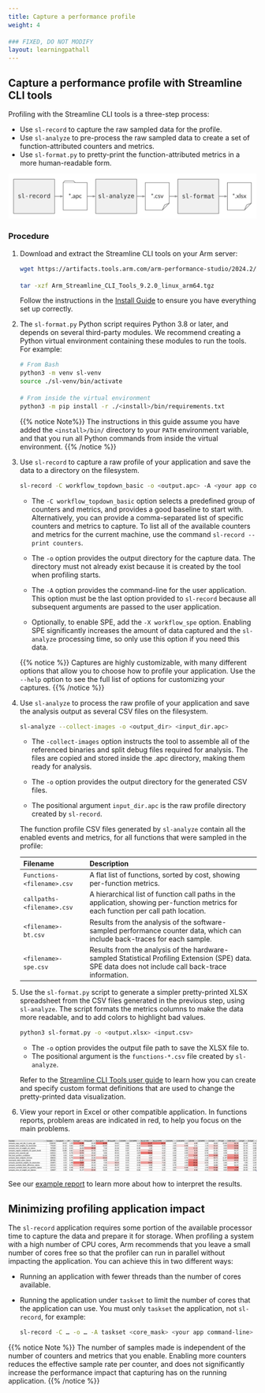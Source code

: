 ```yaml
---
title: Capture a performance profile
weight: 4

### FIXED, DO NOT MODIFY
layout: learningpathall
---
```


## Capture a performance profile with Streamline CLI tools

Profiling with the Streamline CLI tools is a three-step process:

* Use `sl-record` to capture the raw sampled data for the profile.
* Use `sl-analyze` to pre-process the raw sampled data to create a set of
  function-attributed counters and metrics.
* Use `sl-format.py` to pretty-print the function-attributed metrics in a more
  human-readable form.

![Streamline CLI tools workflow](images/streamline-cli-workflow.svg)

### Procedure

1. Download and extract the Streamline CLI tools on your Arm server:

    ```sh
    wget https://artifacts.tools.arm.com/arm-performance-studio/2024.2/Arm_Streamline_CLI_Tools_9.2.0_linux_arm64.tgz 

    tar -xzf Arm_Streamline_CLI_Tools_9.2.0_linux_arm64.tgz 
    ```
    
    Follow the instructions in the [Install Guide](https://learn.arm.com/install-guides/streamline-cli/) to ensure you have everything set up correctly.

1. The `sl-format.py` Python script requires Python 3.8 or later, and depends on several third-party modules. We recommend creating a Python virtual environment containing these modules to run the tools. For example:

    ```sh
    # From Bash
    python3 -m venv sl-venv
    source ./sl-venv/bin/activate

    # From inside the virtual environment
    python3 -m pip install -r ./<install>/bin/requirements.txt
    ```

   {{% notice Note%}}
  The instructions in this guide assume you have added the `<install>/bin/` directory to your `PATH` environment variable, and that you run all Python commands from inside the virtual environment.
  {{% /notice %}}

1. Use `sl-record` to capture a raw profile of your application and save the data to a directory on the filesystem.

    ```sh
    sl-record -C workflow_topdown_basic -o <output.apc> -A <your app command-line>
    ```

    * The `-C workflow_topdown_basic` option selects a predefined group of counters and metrics, and provides a good baseline to start with. Alternatively, you can provide a comma-separated list of specific counters and metrics to capture. To list all of the available counters and metrics for the current machine, use the command `sl-record --print counters`.

    * The `-o` option provides the output directory for the capture data. The directory must not already exist because it is created by the tool when profiling starts.
  
    * The `-A` option provides the command-line for the user application. This option must be the last option provided to `sl-record` because all subsequent arguments are passed to the user application.

    * Optionally, to enable SPE, add the `-X workflow_spe` option. Enabling SPE significantly increases the amount of data captured and the `sl-analyze` processing time, so only use this option if you need this data.

    {{% notice %}}
    Captures are highly customizable, with many different options that allow you to choose how to profile your application. Use the `--help` option to see the full list of options for customizing your captures.
    {{% /notice %}}

1. Use `sl-analyze` to process the raw profile of your application and save the analysis output as several CSV files on the filesystem.

    ```sh
    sl-analyze --collect-images -o <output_dir> <input_dir.apc>
    ```

    * The `-collect-images` option instructs the tool to assemble all of the referenced binaries and split debug files required for analysis. The files are copied and stored inside the .apc directory, making them ready for analysis.
  
    * The `-o` option provides the output directory for the generated CSV files.
  
    * The positional argument `input_dir.apc` is the raw profile directory created by `sl-record`.

    The function profile CSV files generated by `sl-analyze` contain all the enabled events and metrics, for all functions that were sampled in the profile:

    | Filename                           | Description                       |
    | ---------------------------------- | --------------------------------- |
    | `Functions-<filename>.csv`         | A flat list of functions, sorted by cost, showing per-function metrics.   |
    | `callpaths-<filename>.csv`         | A hierarchical list of function call paths in the application, showing per-function metrics for each function per call path location.  |
    | `<filename>-bt.csv`                | Results from the analysis of the software-sampled performance counter data, which can include back-traces for each sample.  |
    | `<filename>-spe.csv`               | Results from the analysis of the hardware-sampled Statistical Profiling Extension (SPE) data. SPE data does not include call back-trace information.   |

1. Use the `sl-format.py` script to generate a simpler pretty-printed XLSX spreadsheet from the CSV files generated in the previous step, using `sl-analyze`. The script formats the metrics columns to make the data more readable, and to add colors to highlight bad values.

    ```sh
    python3 sl-format.py -o <output.xlsx> <input.csv>
    ```

    * The `-o` option provides the output file path to save the XLSX file to.
    * The positional argument is the `functions-*.csv` file created by `sl-analyze`.

    Refer to the [Streamline CLI Tools user guide](https://developer.arm.com/documentation/109847/latest) to learn how you can create and specify custom format definitions that are used to change the pretty-printed data visualization.

1. View your report in Excel or other compatible application. In functions reports, problem areas are indicated in red, to help you focus on the main problems.

  ![An example functions report](images/v1-spe-report-full.png)

  See our [example report](/learning-paths/servers-and-cloud-computing/profiling-for-neoverse/example) to learn more about how to interpret the results.

## Minimizing profiling application impact

The `sl-record` application requires some portion of the available processor time to capture the data and prepare it for storage. When profiling a system with a high number of CPU cores, Arm recommends that you leave a small number of cores free so that the profiler can run in parallel without impacting the application. You can achieve this in two different ways:

* Running an application with fewer threads than the number of cores available.
* Running the application under `taskset` to limit the number of cores that the application can use. You must only `taskset` the application, not `sl-record`, for example:

  ```sh
  sl-record -C … -o … -A taskset <core_mask> <your app command-line>
  ```

{{% notice Note %}}
The number of samples made is independent of the number of counters and metrics that you enable. Enabling more counters reduces the effective sample rate per counter, and does not significantly increase the performance impact that capturing has on the running application.
{{% /notice %}}

